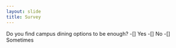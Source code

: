 ```yaml
---
layout: slide
title: Survey
---
```

Do you find campus dining options to be enough?
-[] Yes
-[] No
-[] Sometimes
